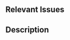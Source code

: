 ## Relevant Issues
<!--
It is highly recommended to link to an issue that has been approved by a maintainer, indicated by an approved label.
Not doing so may result in the pr being closed, without a reason.
-->

<!-- Link the issue by typing: "Closes #<number>" (Closes #0 to close issue 0 for example). -->

## Description
<!-- Describe what changes you made, and how you've implemented them. -->
